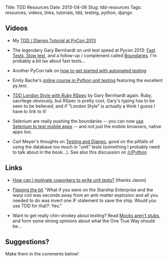 Title: TDD Resources
Date: 2013-04-06
Slug: tdd-resources
Tags: resources, videos, links, tutorials, tdd, testing, python, django

Videos
------

* My [TDD / Django Tutorial at PyCon 2013](http://pyvideo.org/video/1657/fully-test-driven-web-development-with-django-and)

* The legendary Gary Bernhardt on unit test speed at Pycon 2013: [Fast Tests, Slow test](https://www.youtube.com/watch?v=RAxiiRPHS9k), and a follow-up / complement called [Boundaries](https://www.youtube.com/watch?v=eOYal8elnZk). I'm probably a bit lax about fast tests...

* Another PyCon talk on [how to get started with automated testing](http://pyvideo.org/video/1674/getting-started-with-automated-testing)

* Emily Bache's [online course in Python unit testing](http://pluralsight.com/training/Courses/TableOfContents/unit-testing-python) featuring the excellent py.test.

* [TDD London Style with Ruby RSpec](https://www.youtube.com/watch?v=tdNnN5yTIeM) by Gary Bernhardt again. Ruby, sacrilege obviously, but RSpec is pretty cool, Gary's typing has to be seen to be believed, and if "London Style" is actually a think I guess I have to link to it!

* Selenium are really pushing the boundaries -- you can now [use Selenium to test mobile apps](http://pyvideo.org/video/1699/mobile-application-testing-with-python-and-seleni) -- and not just the mobile browsers, native apps too. 

* Carl Meyer's thoughts on [Testing and Django](http://pyvideo.org/video/699/testing-and-django), good on the pitfalls of using the database too much in "unit" tests (something I probably need to talk about in the book...). See also this discussion on [/r/Python](http://www.reddit.com/r/django/comments/1c67rl/is_tddjangotutorial_truly_a_good_resource_i_want/)


Links
-----

* [How can I motivate coworkers to write unit tests?](http://arstechnica.com/information-technology/2013/03/how-can-i-motivate-coworkers-to-write-unit-tests/) (thanks Jason)

* [Flipping the bit](http://blog.8thlight.com/uncle-bob/2012/01/11/Flipping-the-Bit.html) "What if you were on the Starship Enterprise and the warp coil was seconds away from an anti-matter explosion and all you needed to do was invert one IF statement to save the ship. Would you use TDD for that?: Yes."

* Want to get really chin-strokey about testing?  Read [Mocks aren't stubs](http://martinfowler.com/articles/mocksArentStubs.html), and form some strong opinions about what the One True Way should be...

Suggestions?
------------

Make them in the comments below!

